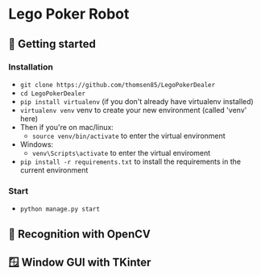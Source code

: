 # Lego Poker Robot

## 🚀 Getting started
### Installation
- `git clone https://github.com/thomsen85/LegoPokerDealer`
- `cd LegoPokerDealer`
- `pip install virtualenv` (if you don't already have virtualenv installed)
- `virtualenv venv` venv to create your new environment (called 'venv' here)
- Then if you're on mac/linux:
  - `source venv/bin/activate` to enter the virtual environment
- Windows:
  - `venv\Scripts\activate` to enter the virtual enviroment
- `pip install -r requirements.txt` to install the requirements in the current environment

### Start
- `python manage.py start`

## 📸 Recognition with OpenCV
## 🪟 Window GUI with TKinter
